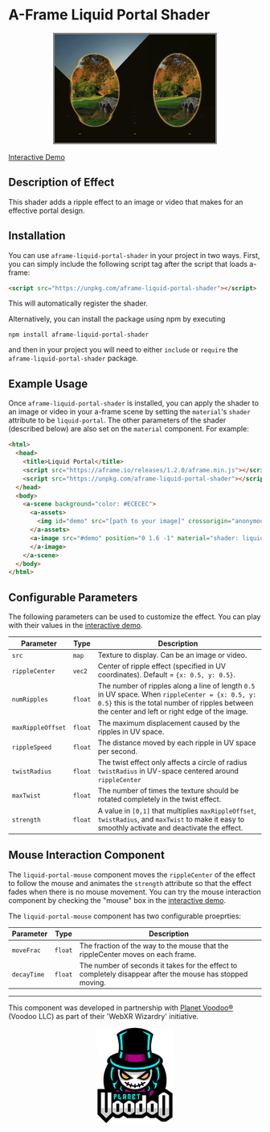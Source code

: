 # A-Frame Liquid Portal Shader

<p align="center">
  <img src="example.gif" style="border-style: solid; border-color: gray"/>
  
  <a href="https://travisbarrydick.github.io/aframe-liquid-portal-shader/dist/index.html"> Interactive Demo </a>
</p>

## Description of Effect

This shader adds a ripple effect to an image or video that makes for an effective portal design.

## Installation

You can use `aframe-liquid-portal-shader` in your project in two ways. First, you can simply include the following script tag after the script that loads a-frame:

```html
<script src="https://unpkg.com/aframe-liquid-portal-shader"></script>
```

This will automatically register the shader.

Alternatively, you can install the package using npm by executing

```
npm install aframe-liquid-portal-shader
```

and then in your project you will need to either `include` or `require` the `aframe-liquid-portal-shader` package.

## Example Usage

Once `aframe-liquid-portal-shader` is installed, you can apply the shader to an image or video in your a-frame scene by setting the `material`'s `shader` attribute to be `liquid-portal`. The other parameters of the shader (described below) are also set on the `material` component. For example:

```html
<html>
  <head>
    <title>Liquid Portal</title>
    <script src="https://aframe.io/releases/1.2.0/aframe.min.js"></script>
    <script src="https://unpkg.com/aframe-liquid-portal-shader"></script>
  </head>
  <body>
    <a-scene background="color: #ECECEC">
      <a-assets>
        <img id="demo" src="[path to your image]" crossorigin="anonymous" />
      </a-assets>
      <a-image src="#demo" position="0 1.6 -1" material="shader: liquid-portal">
      </a-image>
    </a-scene>
  </body>
</html>
```

## Configurable Parameters

The following parameters can be used to customize the effect. You can play with their values in the <a href="https://travisbarrydick.github.io/aframe-liquid-portal-shader/dist/index.html">interactive demo</a>.

| Parameter         | Type    | Description                                                                                                                                                                                        |
| ----------------- | ------- | -------------------------------------------------------------------------------------------------------------------------------------------------------------------------------------------------- |
| `src`             | `map`   | Texture to display. Can be an image or video.                                                                                                                                                      |
| `rippleCenter`    | `vec2`  | Center of ripple effect (specified in UV coordinates). Default = `{x: 0.5, y: 0.5}`.                                                                                                               |
| `numRipples`      | `float` | The number of ripples along a line of length `0.5` in UV space. When `rippleCenter = {x: 0.5, y: 0.5}` this is the total number of ripples between the center and left or right edge of the image. |
| `maxRippleOffset` | `float` | The maximum displacement caused by the ripples in UV space.                                                                                                                                        |
| `rippleSpeed`     | `float` | The distance moved by each ripple in UV space per second.                                                                                                                                          |
| `twistRadius`     | `float` | The twist effect only affects a circle of radius `twistRadius` in UV-space centered around `rippleCenter`                                                                                          |
| `maxTwist`        | `float` | The number of times the texture should be rotated completely in the twist effect.                                                                                                                  |
| `strength`        | `float` | A value in `[0,1]` that multiplies `maxRippleOffset`, `twistRadius`, and `maxTwist` to make it easy to smoothly activate and deactivate the effect.                                                |

## Mouse Interaction Component

The `liquid-portal-mouse` component moves the `rippleCenter` of the effect to follow the mouse and animates the `strength` attribute so that the effect fades when there is no mouse movement. You can try the mouse interaction component by checking the "mouse" box in the <a href="https://travisbarrydick.github.io/aframe-liquid-portal-shader/dist/index.html">interactive demo</a>.

The `liquid-portal-mouse` component has two configurable proeprties:

| Parameter   | Type    | Description                                                                                               |
| ----------- | ------- | --------------------------------------------------------------------------------------------------------- |
| `moveFrac`  | `float` | The fraction of the way to the mouse that the rippleCenter moves on each frame.                           |
| `decayTime` | `float` | The number of seconds it takes for the effect to completely disappear after the mouse has stopped moving. |

---

This component was developed in partnership with <a href="https://planetvoodoo.org/">Planet Voodoo&reg;</a> (Voodoo LLC) as part of their 'WebXR Wizardry' initiative.

<p align="center">
  <a href="https://planetvoodoo.org/"><img src="planet-voodoo-logo.png" width="150px" /></a>
</p>
